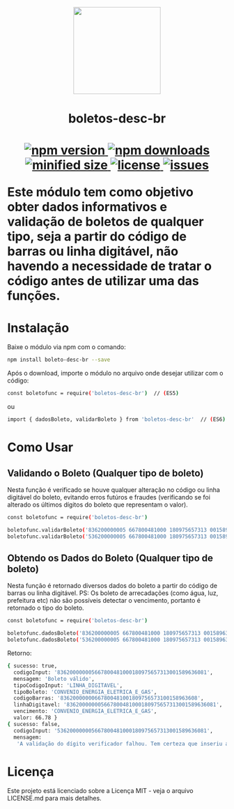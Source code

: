 <p align="center">
  <img src="https://static.blog.vhsys.com.br/wp-content/uploads/2013/05/boleto.png" width="200">
</p>

<h1 align=center>boletos-desc-br<h1>
<p align="center">
  <a href="https://www.npmjs.com/package/boletos-desc-br">
    <img src="https://img.shields.io/npm/v/boletos-desc-br.svg" alt="npm version">
  </a>
  <a href="https://www.npmjs.com/package/boletos-desc-br">
    <img src="https://img.shields.io/npm/dm/boletos-desc-br.svg" alt="npm downloads">
  </a>
  <a href="https://www.npmjs.com/package/boletos-desc-br">
    <img src="https://img.shields.io/bundlephobia/min/boletos-desc-br.svg" alt="minified size">
  </a>
  <a href="https://github.com/nicolascgarcia/boletos-desc-br/blob/master/LICENSE">
    <img src="https://img.shields.io/npm/l/boletos-desc-br.svg" alt="license">
  </a>
  <a href="https://github.com/nicolascgarcia/boletos-desc-br/issues">
    <img src="https://img.shields.io/github/issues/nicolascgarcia/boletos-desc-br.svg" alt="issues">
  </a>
  </p>

<p>Este módulo tem como objetivo obter dados informativos e validação de boletos de qualquer tipo, seja a partir do código de barras ou linha digitável, não havendo a necessidade de tratar o código antes de utilizar uma das funções.<p>

# Instalação

Baixe o módulo via npm com o comando:

```sh
npm install boleto-desc-br --save
```
  
  Após o download, importe o módulo no arquivo onde desejar utilizar com o código:
  
```sh
const boletofunc = require('boletos-desc-br')  // (ES5)
```

ou 

```sh
import { dadosBoleto, validarBoleto } from 'boletos-desc-br'  // (ES6)
```

# Como Usar

## Validando o Boleto (Qualquer tipo de boleto)

Nesta função é verificado se houve qualquer alteração no código ou linha digitável do boleto, evitando erros futúros e fraudes (verificando se foi alterado os últimos dígitos do boleto que representam o valor).

```sh
const boletofunc = require('boletos-desc-br')

boletofunc.validarBoleto('836200000005 667800481000 180975657313 001589636081') // retorna true
boletofunc.validarBoleto('536200000005 667800481000 180975657313 001589636081') // retorna false
```

## Obtendo os Dados do Boleto (Qualquer tipo de boleto)

Nesta função é retornado diversos dados do boleto a partir do código de barras ou linha digitável. 
PS: Os boleto de arrecadações (como água, luz, prefeitura etc) não são possíveis detectar o vencimento, portanto é retornado o tipo do boleto.

```sh
const boletofunc = require('boletos-desc-br')

boletofunc.dadosBoleto('836200000005 667800481000 180975657313 001589636081') // boleto válido
boletofunc.dadosBoleto('536200000005 667800481000 180975657313 001589636081') // boleto inválido
```
Retorno:

```sh
{ sucesso: true,
  codigoInput: '836200000005667800481000180975657313001589636081',
  mensagem: 'Boleto válido',
  tipoCodigoInput: 'LINHA_DIGITAVEL',
  tipoBoleto: 'CONVENIO_ENERGIA_ELETRICA_E_GAS',
  codigoBarras: '83620000000667800481001809756573100158963608',
  linhaDigitavel: '836200000005667800481000180975657313001589636081',
  vencimento: 'CONVENIO_ENERGIA_ELETRICA_E_GAS',
  valor: 66.78 }
{ sucesso: false,
  codigoInput: '536200000005667800481000180975657313001589636081',
  mensagem:
   'A validação do dígito verificador falhou. Tem certeza que inseriu a numeração correta?' }
```

# Licença

Este projeto está licenciado sobre a Licença MIT - veja o arquivo LICENSE.md para mais detalhes.
